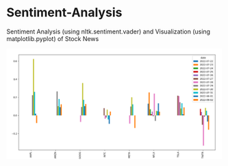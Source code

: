 # Sentiment-Analysis
Sentiment Analysis (using nltk.sentiment.vader) and Visualization (using matplotlib.pyplot) of Stock News


![this is an image](./images/output.png)
